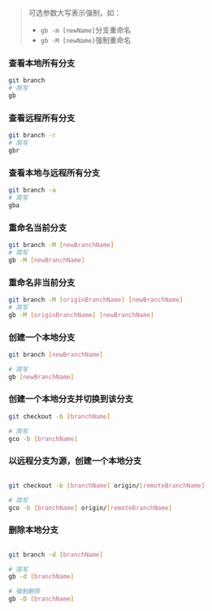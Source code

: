 > 可选参数大写表示强制，如：
>
> - `gb -m [newName]`分支重命名
> - `gb -M [newName]`强制重命名

### 查看本地所有分支

```sh
git branch
# 简写
gb
```

### 查看远程所有分支

```sh
git branch -r
# 简写
gbr
```

### 查看本地与远程所有分支

```sh
git branch -a
# 简写
gba
```

### 重命名当前分支

```sh
git branch -M [newBranchName]
# 简写
gb -M [newBranchName]
```

### 重命名非当前分支

```sh
git branch -M [originBranchName] [newBranchName]
# 简写
gb -M [originBranchName] [newBranchName]
```

### 创建一个本地分支

```sh
git branch [newBranchName]

# 简写
gb [newBranchName]
```

### 创建一个本地分支并切换到该分支

```sh
git checkout -b [branchName]

# 简写
gco -b [branchName]
```

### 以远程分支为源，创建一个本地分支

```sh

git checkout -b [branchName] origin/[remoteBranchName]

# 简写
gco -b [branchName] origin/[remoteBranchName]
```

### 删除本地分支

```sh

git branch -d [branchName]

# 简写
gb -d [branchName]

# 强制删除
gb -D [branchName]
```
